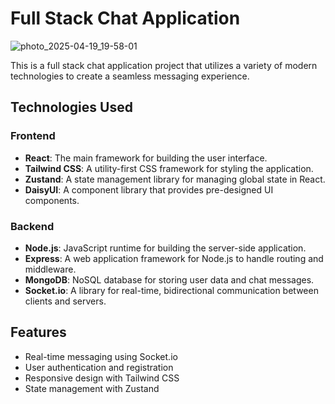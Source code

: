 # Full Stack Chat Application
![photo_2025-04-19_19-58-01](https://github.com/user-attachments/assets/56d31367-b60b-4512-b07a-863f597b7994)


This is a full stack chat application project that utilizes a variety of modern technologies to create a seamless messaging experience. 

## Technologies Used

### Frontend
- **React**: The main framework for building the user interface.
- **Tailwind CSS**: A utility-first CSS framework for styling the application.
- **Zustand**: A state management library for managing global state in React.
- **DaisyUI**: A component library that provides pre-designed UI components.

### Backend
- **Node.js**: JavaScript runtime for building the server-side application.
- **Express**: A web application framework for Node.js to handle routing and middleware.
- **MongoDB**: NoSQL database for storing user data and chat messages.
- **Socket.io**: A library for real-time, bidirectional communication between clients and servers.

## Features
- Real-time messaging using Socket.io
- User authentication and registration
- Responsive design with Tailwind CSS
- State management with Zustand

